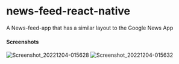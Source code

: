 # news-feed-react-native
A News-feed-app that has a similar layout to the Google News App
#### Screenshots
![Screenshot_20221204-015628](https://user-images.githubusercontent.com/57758789/205460803-9534d9be-98ae-4a7b-94ae-3a522a7112fc.png)
![Screenshot_20221204-015632](https://user-images.githubusercontent.com/57758789/205460805-bfe7076d-8bb0-4109-8c2b-2019481cd570.png)
